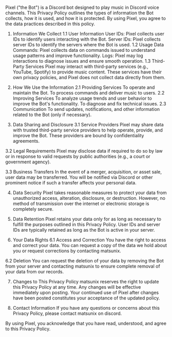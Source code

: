 Pixel ("the Bot") is a Discord bot designed to play music in Discord voice channels. This Privacy Policy outlines the types of information the Bot collects, how it is used, and how it is protected. By using Pixel, you agree to the data practices described in this policy.

1. Information We Collect
1.1 User Information
User IDs: Pixel collects user IDs to identify users interacting with the Bot.
Server IDs: Pixel collects server IDs to identify the servers where the Bot is used.
1.2 Usage Data
Commands: Pixel collects data on commands issued to understand usage patterns and improve functionality.
Logs: Pixel may log interactions to diagnose issues and ensure smooth operation.
1.3 Third-Party Services
Pixel may interact with third-party services (e.g., YouTube, Spotify) to provide music content. These services have their own privacy policies, and Pixel does not collect data directly from them.

2. How We Use the Information
2.1 Providing Services
To operate and maintain the Bot.
To process commands and deliver music to users.
2.2 Improving Services
To analyze usage trends and user behavior to improve the Bot's functionality.
To diagnose and fix technical issues.
2.3 Communication
To send updates, notifications, and other information related to the Bot (only if necessary).
3. Data Sharing and Disclosure
3.1 Service Providers
Pixel may share data with trusted third-party service providers to help operate, provide, and improve the Bot. These providers are bound by confidentiality agreements.

3.2 Legal Requirements
Pixel may disclose data if required to do so by law or in response to valid requests by public authorities (e.g., a court or government agency).

3.3 Business Transfers
In the event of a merger, acquisition, or asset sale, user data may be transferred. You will be notified via Discord or other prominent notice if such a transfer affects your personal data.

4. Data Security
Pixel takes reasonable measures to protect your data from unauthorized access, alteration, disclosure, or destruction. However, no method of transmission over the internet or electronic storage is completely secure.

5. Data Retention
Pixel retains your data only for as long as necessary to fulfill the purposes outlined in this Privacy Policy. User IDs and server IDs are typically retained as long as the Bot is active in your server.

6. Your Data Rights
6.1 Access and Correction
You have the right to access and correct your data. You can request a copy of the data we hold about you or request corrections by contacting matsunix.

6.2 Deletion
You can request the deletion of your data by removing the Bot from your server and contacting matsunix to ensure complete removal of your data from our records.

7. Changes to This Privacy Policy
matsunix reserves the right to update this Privacy Policy at any time. Any changes will be effective immediately upon posting. Your continued use of Pixel after changes have been posted constitutes your acceptance of the updated policy.

8. Contact Information
If you have any questions or concerns about this Privacy Policy, please contact matsunix on discord.

By using Pixel, you acknowledge that you have read, understood, and agree to this Privacy Policy.
